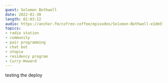 ```yaml
---
guest: Solomon Bothwell
date: 2022-01-30
length: 01:03:12
audio: https://anchor.fm/cofree-coffee/episodes/Solomon-Bothwell-e1dm5tg
topics:
- radio station
- community
- pair programming
- chat bot
- utopia
- residency program
- Curry-Howard
---
```


testing the deploy

